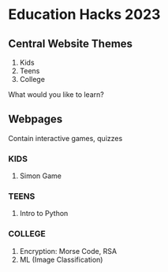 # Education Hacks 2023

## Central Website Themes

1. Kids
2. Teens
3. College

What would you like to learn?

## Webpages

Contain interactive games, quizzes

### KIDS

1. Simon Game

### TEENS

1. Intro to Python

### COLLEGE

1. Encryption: Morse Code, RSA
2. ML (Image Classification)

